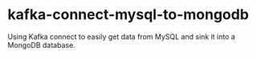 # kafka-connect-mysql-to-mongodb
Using Kafka connect to easily get data from MySQL and sink it into a MongoDB database.
